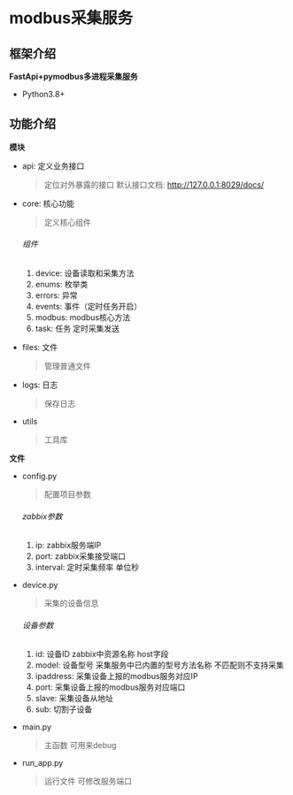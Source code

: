 # modbus采集服务
## 框架介绍
**FastApi+pymodbus多进程采集服务**
* Python3.8+

## 功能介绍
**模块**
* api: 定义业务接口
    > 定位对外暴露的接口 默认接口文档: http://127.0.0.1:8029/docs/

* core: 核心功能
    > 定义核心组件

    ###### 组件
    1. device: 设备读取和采集方法
    2. enums: 枚举类
    3. errors: 异常
    4. events: 事件（定时任务开启）
    5. modbus: modbus核心方法
    6. task: 任务 定时采集发送

* files: 文件
    > 管理普通文件

* logs: 日志
    > 保存日志

* utils
    > 工具库

**文件**
* config.py
    > 配置项目参数
  
    ###### zabbix参数
    1. ip: zabbix服务端IP
    2. port: zabbix采集接受端口
    3. interval: 定时采集频率 单位秒
  
* device.py
    > 采集的设备信息

    ###### 设备参数
    1. id: 设备ID zabbix中资源名称 host字段
    2. model: 设备型号 采集服务中已内置的型号方法名称 不匹配则不支持采集
    3. ipaddress: 采集设备上报的modbus服务对应IP
    4. port: 采集设备上报的modbus服务对应端口
    5. slave: 采集设备从地址
    6. sub: 切割子设备

* main.py
    > 主函数 可用来debug

* run_app.py
    > 运行文件 可修改服务端口